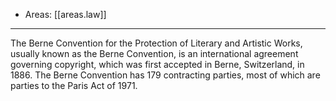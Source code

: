 
- Areas: [[areas.law]]

---

The Berne Convention for the Protection of Literary and Artistic Works, usually known as the Berne Convention, is an international agreement governing copyright, which was first accepted in Berne, Switzerland, in 1886. The Berne Convention has 179 contracting parties, most of which are parties to the Paris Act of 1971.
